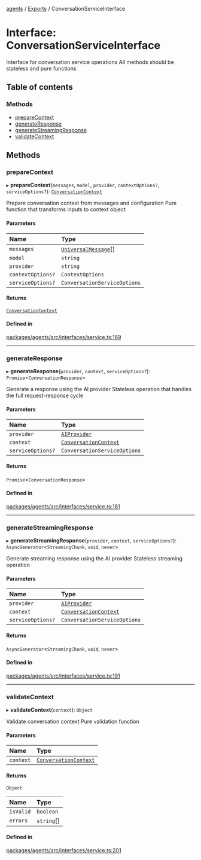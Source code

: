 <!-- 
 ⚠️  AUTO-GENERATED FILE - DO NOT EDIT MANUALLY
 This file is automatically generated by scripts/docs-generator.js
 To make changes, edit the source TypeScript files or update the generator script
-->

[agents](../../) / [Exports](../modules) / ConversationServiceInterface

# Interface: ConversationServiceInterface

Interface for conversation service operations
All methods should be stateless and pure functions

## Table of contents

### Methods

- [prepareContext](ConversationServiceInterface#preparecontext)
- [generateResponse](ConversationServiceInterface#generateresponse)
- [generateStreamingResponse](ConversationServiceInterface#generatestreamingresponse)
- [validateContext](ConversationServiceInterface#validatecontext)

## Methods

### prepareContext

▸ **prepareContext**(`messages`, `model`, `provider`, `contextOptions?`, `serviceOptions?`): [`ConversationContext`](ConversationContext)

Prepare conversation context from messages and configuration
Pure function that transforms inputs to context object

#### Parameters

| Name | Type |
| :------ | :------ |
| `messages` | [`UniversalMessage`](../modules#universalmessage)[] |
| `model` | `string` |
| `provider` | `string` |
| `contextOptions?` | `ContextOptions` |
| `serviceOptions?` | `ConversationServiceOptions` |

#### Returns

[`ConversationContext`](ConversationContext)

#### Defined in

[packages/agents/src/interfaces/service.ts:169](https://github.com/woojubb/robota/blob/d84cd2e1e6915e9f7e9aff8f9b06df02e55c139b/packages/agents/src/interfaces/service.ts#L169)

___

### generateResponse

▸ **generateResponse**(`provider`, `context`, `serviceOptions?`): `Promise`\<`ConversationResponse`\>

Generate a response using the AI provider
Stateless operation that handles the full request-response cycle

#### Parameters

| Name | Type |
| :------ | :------ |
| `provider` | [`AIProvider`](AIProvider) |
| `context` | [`ConversationContext`](ConversationContext) |
| `serviceOptions?` | `ConversationServiceOptions` |

#### Returns

`Promise`\<`ConversationResponse`\>

#### Defined in

[packages/agents/src/interfaces/service.ts:181](https://github.com/woojubb/robota/blob/d84cd2e1e6915e9f7e9aff8f9b06df02e55c139b/packages/agents/src/interfaces/service.ts#L181)

___

### generateStreamingResponse

▸ **generateStreamingResponse**(`provider`, `context`, `serviceOptions?`): `AsyncGenerator`\<`StreamingChunk`, `void`, `never`\>

Generate streaming response using the AI provider
Stateless streaming operation

#### Parameters

| Name | Type |
| :------ | :------ |
| `provider` | [`AIProvider`](AIProvider) |
| `context` | [`ConversationContext`](ConversationContext) |
| `serviceOptions?` | `ConversationServiceOptions` |

#### Returns

`AsyncGenerator`\<`StreamingChunk`, `void`, `never`\>

#### Defined in

[packages/agents/src/interfaces/service.ts:191](https://github.com/woojubb/robota/blob/d84cd2e1e6915e9f7e9aff8f9b06df02e55c139b/packages/agents/src/interfaces/service.ts#L191)

___

### validateContext

▸ **validateContext**(`context`): `Object`

Validate conversation context
Pure validation function

#### Parameters

| Name | Type |
| :------ | :------ |
| `context` | [`ConversationContext`](ConversationContext) |

#### Returns

`Object`

| Name | Type |
| :------ | :------ |
| `isValid` | `boolean` |
| `errors` | `string`[] |

#### Defined in

[packages/agents/src/interfaces/service.ts:201](https://github.com/woojubb/robota/blob/d84cd2e1e6915e9f7e9aff8f9b06df02e55c139b/packages/agents/src/interfaces/service.ts#L201)
